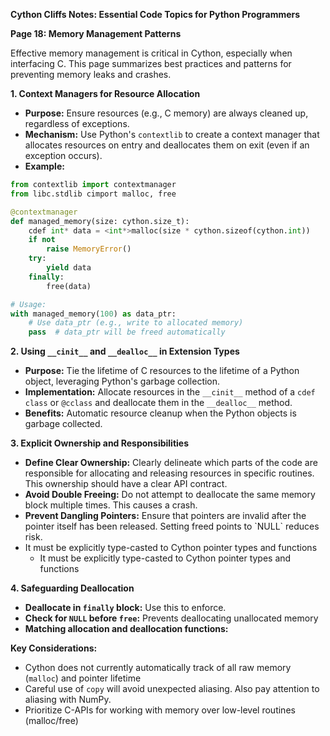 **Cython Cliffs Notes: Essential Code Topics for Python Programmers**

**Page 18: Memory Management Patterns**

Effective memory management is critical in Cython, especially when interfacing C. This page summarizes best practices and patterns for preventing memory leaks and crashes.

**1. Context Managers for Resource Allocation**

*   **Purpose:** Ensure resources (e.g., C memory) are always cleaned up, regardless of exceptions.
*   **Mechanism:** Use Python's `contextlib` to create a context manager that allocates resources on entry and deallocates them on exit (even if an exception occurs).
*   **Example:**

```python
from contextlib import contextmanager
from libc.stdlib cimport malloc, free

@contextmanager
def managed_memory(size: cython.size_t):
    cdef int* data = <int*>malloc(size * cython.sizeof(cython.int))
    if not 
        raise MemoryError()
    try:
        yield data
    finally:
        free(data)

# Usage:
with managed_memory(100) as data_ptr:
    # Use data_ptr (e.g., write to allocated memory)
    pass  # data_ptr will be freed automatically
```

**2. Using `__cinit__` and `__dealloc__` in Extension Types**

*   **Purpose:** Tie the lifetime of C resources to the lifetime of a Python object, leveraging Python's garbage collection.
*   **Implementation:** Allocate resources in the `__cinit__` method of a `cdef class` or `@cclass` and deallocate them in the `__dealloc__` method.
*   **Benefits:** Automatic resource cleanup when the Python objects is garbage collected.

**3. Explicit Ownership and Responsibilities**

*   **Define Clear Ownership:** Clearly delineate which parts of the code are responsible for allocating and releasing resources in specific routines. This ownership should have a clear API contract.
*   **Avoid Double Freeing:** Do not attempt to deallocate the same memory block multiple times. This causes a crash.
*   **Prevent Dangling Pointers:** Ensure that pointers are invalid after the pointer itself has been released. Setting freed points to \`NULL\` reduces risk.
*   It must be explicitly type-casted to Cython pointer types and functions
    *   It must be explicitly type-casted to Cython pointer types and functions

**4. Safeguarding Deallocation**

*   **Deallocate in `finally` block:** Use this to enforce.
*   **Check for `NULL` before `free`:** Prevents deallocating unallocated memory
*   **Matching allocation and deallocation functions:**

**Key Considerations:**

*   Cython does not currently automatically track of all raw memory (`malloc`) and pointer lifetime
*   Careful use of `copy` will avoid unexpected aliasing. Also pay attention to aliasing with NumPy.
*   Prioritize C-APIs for working with memory over low-level routines (malloc/free)

